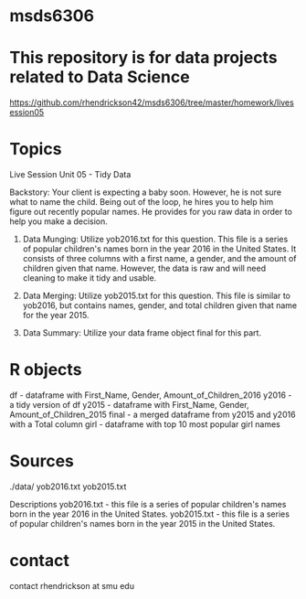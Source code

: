 # msds6306

# This repository is for data projects related to Data Science

https://github.com/rhendrickson42/msds6306/tree/master/homework/livesession05

# Topics
Live Session Unit 05 - Tidy Data

Backstory: Your client is expecting a baby soon. However, he is not sure what to name the child. Being out of the loop, he hires you to help him figure out recently popular names. He provides for you raw data in order to help you make a decision.

1. Data Munging: Utilize yob2016.txt for this question. This file is a series of popular children's names born in the year 2016 in the United States. It consists of three columns with a first name, a gender, and the amount of children given that name. However, the data is raw and will need cleaning to make it tidy and usable.

2. Data Merging: Utilize yob2015.txt for this question. This file is similar to yob2016, but contains names, gender, and total children given that name for the year 2015.

3. Data Summary: Utilize your data frame object final for this part.

# R objects

df - dataframe with First_Name, Gender, Amount_of_Children_2016
y2016 - a tidy version of df
y2015 - dataframe with First_Name, Gender, Amount_of_Children_2015
final - a merged dataframe from y2015 and y2016 with a Total column
girl - dataframe with top 10 most popular girl names


# Sources
./data/
yob2016.txt
yob2015.txt

Descriptions
yob2016.txt - this file is a series of popular children's names born in the year 2016 in the United States.
yob2015.txt - this file is a series of popular children's names born in the year 2015 in the United States.


# contact

contact rhendrickson at smu edu
